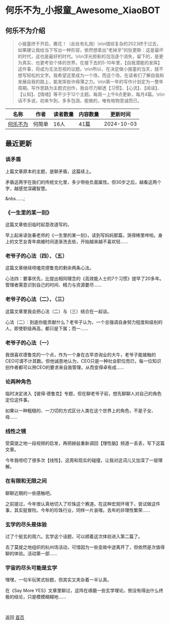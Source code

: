 # 何乐不为_小报童_Awesome_XiaoBOT

## 何乐不为介绍
> 小报童终于开启，撒花！（此处有礼炮）\n\n错综复杂的2023终于过去，如果硬让我给当下写出一种形容，依然想拿出“老掉牙”的狄更斯：这是最坏的时代，这也是最好的时代。\n\n浮光掠影的泡泡逐个消失，留下的，是更为真实、也更考验个体的世界。在接下去的5-10年里，【自我潜能的发挥】这件事，将成为无法忽视的议题。\n\n所以，在决定做小报童的当天，就不想写轻松的文字。我希望这里成为一个场，而这个场，在读者们了解自我和发展自我的路上，能发挥些许绵薄之力。\n\n第一年的写作计划定为一整年周期。写作思路为主题式创作，我会尽力聊透【习惯】、【心流】、【阅读】、【认知】、【情绪】等不少于12个主题。每周一上午9点更新，每月4篇。\n\n话不多说，初来乍到，多多包涵，能做的，唯有格物意诚而已。  
  


|名称|作者|读者数量|内容数量|更新时间|
|---|---|---|---|---|
|[何乐不为](https://xiaobot.net/p/Jane?refer=0b133df9-27dc-423b-8101-639049001c13)|何简单|16人|41篇|2024-10-03|

## 最近更新
### 谈矛盾

上篇文章原本的主题，是聊矛盾，这篇续上。



矛盾这两字在我们的传统文化里，多少带些负面属性。但30岁之后，越看这两个字，越感觉深藏智慧。

&nbs......;

### 《一生里的某一刻》

这篇文章依旧临时起意改道写的。



早上起来读张春老师的《一生里的某一刻》，读到写妈妈那篇，哭得稀里哗啦。身上的文艺女青年病被时间逐渐洗去些，开始越来越不喜欢轻......

### 老爷子的心法（四）、（五）

这篇文章继续唠嗑完德鲁克的剩余两条心法。



心法四：要事优先，比提出相同理念的《高效能人士的7个习惯》提早了20多年。管理者需意识到自己的时间、精力与资源要尽......

### 老爷子的心法（二）、（三）

这篇文章里我会把心法（二）与（三）结合在一起谈。



心法（二）：到底你能贡献什么？老爷子认为，一个总强调自身努力程度和级别的人，即使职级再高，都只是下属；而一......

### 老爷子的心法（一）

我很喜欢德鲁克的一个点，作为一个身在古早咨询业的大牛，老爷子能接触的CEO可谓不计其数。但他诚恳地认为，CEO只是一种社会职位而已，每一位知识创作者都可以用CEO的要求来自我管理，从而变得卓有成......

### 论两种角色

临时决定进入【彼得·德鲁克】专题，但在聊老爷子前，想先聊聊人对自己的角色定位这件事。



如果以一种粗糙的、一刀切的方式区分人类在这个世界上的角色，不是子女、母......

### 线性之镜

受莫提之地一段视频的启发，再把赫兹重新调回【理性脑】频道一丢丢，写下这篇文章。

今年我唠叨了很多次【线性】，这周和现实的碰撞，让我对这词儿又加深了一层理解。

### 在有限和无限之间

聊聊近期的一些感触吧。



之前提过，今年很认真地切入了珍珠这个赛道。在这种宏观环境下，尝试做这件事，其实挺冒险。今年的珍珠行业，同样一片哀嚎。去年的非理性繁荣......

### 玄学的尽头是体验

过了个挺玄的周六。玄学这个话题，可以顺着这次体验进入第二篇了。



去了莫提之地组织的杭州场活动，可惜因为一些变故中途离开了，但依然是次值得聊的体验。活动第一部......

### 宇宙的尽头可能是玄学

嘿嘿，一句半玩笑式标题，但其实又夹杂着一半认真。



在《Say More YES》文章里聊过，这阵在琢磨一些玄学理论。倒没有得出什么终极的结论，只是模模糊糊地......


<a href="https://github.com/Reno9527/awesome-xiaobot" style="color: white; text-decoration: none;">awesome-xiaobot</a>

返回 [首页](../README.md)
